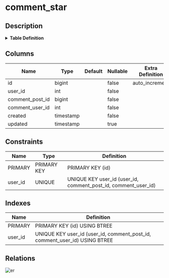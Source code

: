 # comment_star

## Description

<details>
<summary><strong>Table Definition</strong></summary>

```sql
CREATE TABLE `comment_star` (
  `id` bigint NOT NULL AUTO_INCREMENT,
  `user_id` int NOT NULL,
  `comment_post_id` bigint NOT NULL,
  `comment_user_id` int NOT NULL,
  `created` timestamp NOT NULL,
  `updated` timestamp NULL DEFAULT NULL,
  PRIMARY KEY (`id`),
  UNIQUE KEY `user_id` (`user_id`,`comment_post_id`,`comment_user_id`)
) ENGINE=InnoDB DEFAULT CHARSET=utf8mb4 COLLATE=utf8mb4_0900_ai_ci
```

</details>

## Columns

| Name | Type | Default | Nullable | Extra Definition | Children | Parents | Comment |
| ---- | ---- | ------- | -------- | ---------------- | -------- | ------- | ------- |
| id | bigint |  | false | auto_increment | [log](log.md) |  |  |
| user_id | int |  | false |  |  | [user](user.md) |  |
| comment_post_id | bigint |  | false |  |  |  |  |
| comment_user_id | int |  | false |  |  |  |  |
| created | timestamp |  | false |  |  |  |  |
| updated | timestamp |  | true |  |  |  |  |

## Constraints

| Name | Type | Definition |
| ---- | ---- | ---------- |
| PRIMARY | PRIMARY KEY | PRIMARY KEY (id) |
| user_id | UNIQUE | UNIQUE KEY user_id (user_id, comment_post_id, comment_user_id) |

## Indexes

| Name | Definition |
| ---- | ---------- |
| PRIMARY | PRIMARY KEY (id) USING BTREE |
| user_id | UNIQUE KEY user_id (user_id, comment_post_id, comment_user_id) USING BTREE |

## Relations

![er](comment_star.svg)
